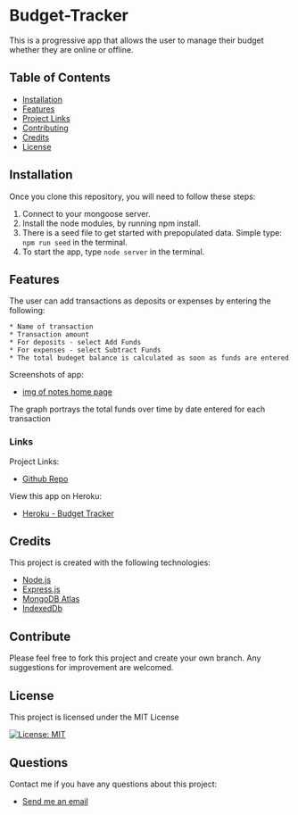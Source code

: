# Budget-Tracker
This is a progressive app that allows the user to manage their budget whether they are online or offline.

## Table of Contents
  - [Installation](#installation)
  - [Features](#features)
  - [Project Links](#links)
  - [Contributing](#contributing)
  - [Credits](#credits)
  - [License](#license)

  ## Installation
  Once you clone this repository, you will need to follow these steps:
  1. Connect to your mongoose server. 
  2. Install the node modules, by running npm install.
  3. There is a seed file to get started with prepopulated data. Simple type: 
  `npm run seed` in the terminal.
  5. To start the app, type `node server` in the terminal.
  
  ## Features
  The user can add transactions as deposits or expenses by entering the following:

    * Name of transaction
    * Transaction amount
    * For deposits - select Add Funds
    * For expenses - select Subtract Funds
    * The total budeget balance is calculated as soon as funds are entered

  Screenshots of app:
  - [img of notes home page](/budget-tracker.png)    

The graph portrays the total funds over time by date entered for each transaction
  ### Links
  Project Links:
  - [Github Repo](https://github.com/larafoster/Budget-Tracker) 

  View this app on Heroku:
  - [Heroku - Budget Tracker](https://budget-tracker-lara.herokuapp.com/)

  ## Credits 
  This project is created with the following technologies:
  - [Node.js](https://nodejs.org/en/) 
  - [Express.js](https://expressjs.com/) 
  - [MongoDB Atlas](https://cloud.mongodb.com/)
  - [IndexedDb](https://developer.mozilla.org/en-US/docs/Web/API/IndexedDB_API/Using_IndexedDB) 


  ## Contribute
   Please feel free to fork this project and create your own branch. Any suggestions for improvement are welcomed.

 ## License
 This project is licensed under the MIT License

 [![License: MIT](https://img.shields.io/badge/License-MIT-yellow.svg)](https://opensource.org/licenses/MIT)  
  
  ## Questions
  Contact me if you have any questions about this project:

  - [Send me an email](mailto:larafoster.dev@gmail.com)
